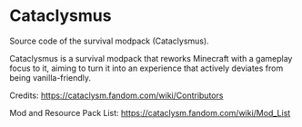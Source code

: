 # Cataclysmus
Source code of the survival modpack (Cataclysmus).

Cataclysmus is a survival modpack that reworks Minecraft with a gameplay focus to it, aiming to turn it into an experience that actively deviates from being vanilla-friendly.

Credits: https://cataclysm.fandom.com/wiki/Contributors

Mod and Resource Pack List: https://cataclysm.fandom.com/wiki/Mod_List
